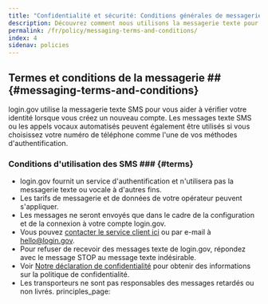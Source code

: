 ```yaml
---
title: "Confidentialité et sécurité: Conditions générales de messagerie"
description: Découvrez comment nous utilisons la messagerie texte pour l'authentification.
permalink: /fr/policy/messaging-terms-and-conditions/
index: 4
sidenav: policies
---
```

## Termes et conditions de la messagerie ## {#messaging-terms-and-conditions}

login.gov utilise la messagerie texte SMS pour vous aider à vérifier votre identité lorsque vous créez un nouveau compte. Les messages texte SMS ou les appels vocaux automatisés peuvent également être utilisés si vous choisissez votre numéro de téléphone comme l'une de vos méthodes d'authentification.

### Conditions d'utilisation des SMS ### {#terms}

* login.gov fournit un service d'authentification et n'utilisera pas la messagerie texte ou vocale à d'autres fins.
* Les tarifs de messagerie et de données de votre opérateur peuvent s'appliquer.
* Les messages ne seront envoyés que dans le cadre de la configuration et de la connexion à votre compte login.gov.
* Vous pouvez [contacter le service client ici](site.baseurl/contact/) ou par e-mail à [hello@login.gov](mailto:hello@login.gov).
* Pour refuser de recevoir des messages texte de login.gov, répondez avec le message STOP au message texte indésirable.
* Voir [Notre déclaration de confidentialité](site.baseurl/policy/our-privacy-act-statement/) pour obtenir des informations sur la politique de confidentialité.
* Les transporteurs ne sont pas responsables des messages retardés ou non livrés.
principles_page:
